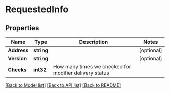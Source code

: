 # RequestedInfo

## Properties

Name | Type | Description | Notes
------------ | ------------- | ------------- | -------------
**Address** | **string** |  | [optional] 
**Version** | **string** |  | [optional] 
**Checks** | **int32** | How many times we checked for modifier delivery status | 

[[Back to Model list]](../README.md#documentation-for-models) [[Back to API list]](../README.md#documentation-for-api-endpoints) [[Back to README]](../README.md)


